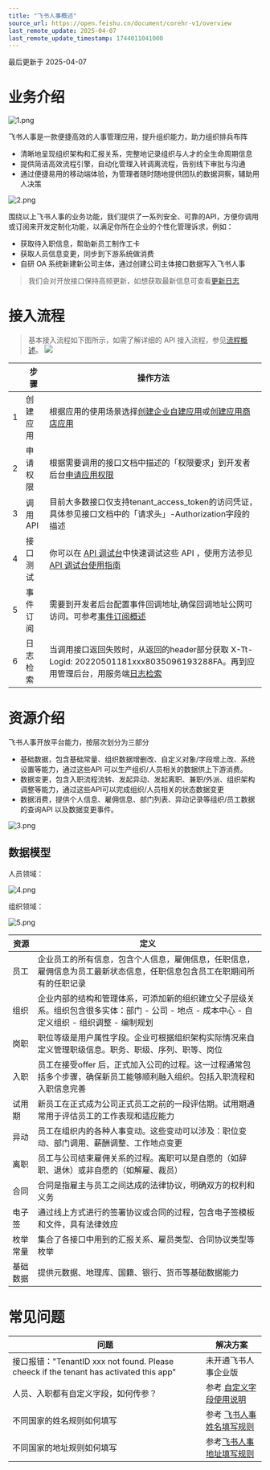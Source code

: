 ```yaml
---
title: "飞书人事概述"
source_url: https://open.feishu.cn/document/corehr-v1/overview
last_remote_update: 2025-04-07
last_remote_update_timestamp: 1744011041000
---
```

最后更新于 2025-04-07

# 业务介绍

![1.png](https://sf3-cn.feishucdn.com/obj/open-platform-opendoc/955e99d306014b15a6df3c92d78624e2_nBsc6v1h0R.png?height=738&lazyload=true&width=1423)

飞书人事是一款便捷高效的人事管理应用，提升组织能力，助力组织排兵布阵
- 清晰地呈现组织架构和汇报关系，完整地记录组织与人才的全生命周期信息
- 提供简洁高效流程引擎，自动化管理入转调离流程，告别线下审批与沟通
- 通过便捷易用的移动端体验，为管理者随时随地提供团队的数据洞察，辅助用人决策

![2.png](https://sf3-cn.feishucdn.com/obj/open-platform-opendoc/1eb862a63b3b5b9e9a80e27903ea39fe_m9f0nOx8Dy.png?height=528&lazyload=true&width=1670)

围绕以上飞书人事的业务功能，我们提供了一系列安全、可靠的API，方便你调用或订阅来开发定制化功能，以满足你所在企业的个性化管理诉求，例如：
- 获取待入职信息，帮助新员工制作工卡
- 获取人员信息变更，同步到下游系统做消费
- 自研 OA 系统新建新公司主体，通过创建公司主体接口数据写入飞书人事
> 我们会对开放接口保持高频更新，如想获取最新信息可查看[更新日志](https://open.larkoffice.com/changelog?bizScope=CoreHRBusiness)

# 接入流程

> 基本接入流程如下图所示，如需了解详细的 API 接入流程，参见[流程概述](https://open.larkoffice.com/document/ukTMukTMukTM/uITNz4iM1MjLyUzM)。
![](https://sf3-cn.feishucdn.com/obj/open-platform-opendoc/7e2c712313cbc2da9b298804cbcf94e2_sFPuOdZ61V.png?height=214&lazyload=true&width=2276)

|          | 步骤           | 操作方法        |
| --------- | --------------- | -------   |
| 1 | 创建应用 | 根据应用的使用场景选择[创建企业自建应用](https://open.larkoffice.com/document/home/introduction-to-custom-app-development/self-built-application-development-process)或[创建应用商店应用](https://open.larkoffice.com/document/isv-guides/publish-your-app/step5-develop-store-application) |
| 2 | 申请权限 | 根据需要调用的接口文档中描述的「权限要求」到开发者后台[申请应用权限](https://open.larkoffice.com/document/server-docs/application-scope/introduction) |
| 3 | 调用API | 目前大多数接口仅支持tenant_access_token的访问凭证，具体参见接口文档中的「请求头」-Authorization字段的描述 |
| 4 | 接口测试 | 你可以在 [API 调试台](https://open.feishu.cn/api-explorer?from=guide)中快速调试这些 API ，使用方法参见[API 调试台使用指南](https://open.larkoffice.com/document/tools-and-resources/api-explorer-guide) |
| 5 | 事件订阅 | 需要到开发者后台配置事件回调地址,确保回调地址公网可访问。可参考[事件订阅概述](https://open.larkoffice.com/document/server-docs/event-subscription-guide/overview) |
| 6 | 日志检索 | 当调用接口返回失败时，从返回的header部分获取 X-Tt-Logid: 20220501181xxx8035096193288FA。再到应用管理后台，用服务端[日志检索](https://open.larkoffice.com/document/tools-and-resources/log-query-of-apps/open-api-log-query)|

# 资源介绍

飞书人事开放平台能力，按层次划分为三部分
- 基础数据，包含基础常量、组织数据增删改、自定义对象/字段增上改、系统设置等能力，通过这些API 可以生产组织/人员相关的数据供上下游消费。
- 数据变更，包含入职流程流转、发起异动、发起离职、兼职/外派、组织架构调整等能力，通过这些API可以完成组织/人员相关的状态数据变更
- 数据消费，提供个人信息、雇佣信息、部门列表、异动记录等组织/员工数据的查询API 以及数据变更事件。

![3.png](https://sf3-cn.feishucdn.com/obj/open-platform-opendoc/6c7b110560527e7d20ed1d10646c5e1b_Rf8ZnKSbH1.png?height=2860&lazyload=true&width=4128)

## 数据模型
人员领域：

![4.png](https://sf3-cn.feishucdn.com/obj/open-platform-opendoc/ca830eab4b1eac75c7874350a5b83315_6EiUoneFq5.png?height=2030&lazyload=true&width=2724)

组织领域：

![5.png](https://sf3-cn.feishucdn.com/obj/open-platform-opendoc/e2a3bfd6894e49f332e7b94039762b34_n2rHzbPqnc.png?height=2002&lazyload=true&width=5342)

| 资源 | 定义          |
| --------- | --------------- |
| 员工 | 企业员工的所有信息，包含个人信息，雇佣信息，任职信息，雇佣信息为员工最新状态信息，任职信息包含员工在职期间所有的任职记录|
| 组织 | 企业内部的结构和管理体系，可添加新的组织建立父子层级关系。组织包含很多实体：部门 - 公司 - 地点 - 成本中心 - 自定义组织 - 组织调整 - 编制规划 |
| 岗职 | 职位等级是用户属性字段。企业可根据组织架构实际情况来自定义管理职级信息。职务、职级、序列、职等、岗位 |
| 入职 | 员工在接受offer 后，正式加入公司的过程。这一过程通常包括多个步骤，确保新员工能够顺利融入组织。包括入职流程和入职信息完善 |
| 试用期 | 新员工在正式成为公司正式员工之前的一段评估期。试用期通常用于评估员工的工作表现和适应能力 |
| 异动 | 员工在组织内的各种人事变动。这些变动可以涉及：职位变动、部门调用、薪酬调整、工作地点变更 |
| 离职 | 员工与公司结束雇佣关系的过程。离职可以是自愿的（如辞职、退休）或非自愿的（如解雇、裁员） |
| 合同 | 合同是指雇主与员工之间达成的法律协议，明确双方的权利和义务 |
| 电子签 | 通过线上方式进行的签署协议或合同的过程，包含电子签模板和文件，具有法律效应 |
| 枚举常量 | 集合了各接口中用到的汇报关系、雇员类型、合同协议类型等枚举 |
| 基础数据 | 提供元数据、地理库、国籍、银行、货币等基础数据能力 |

# 常见问题

| 问题         | 解决方案          |
| --------- | --------------- |
|接口报错："TenantID xxx not found. Please cheeck if the tenant has activated this app" | 未开通飞书人事企业版 |
| 人员、入职都有自定义字段，如何传参？      | 参考 [自定义字段使用说明](https://open.feishu.cn/document/uAjLw4CM/ukTMukTMukTM/reference/corehr-v1/custom-fields-guide)|
| 不同国家的姓名规则如何填写 | 参考 [飞书人事姓名填写规则](https://bytedance.larkoffice.com/wiki/Am1Zwgjj0imm8OkfICucBqRDnbh) |
| 不同国家的地址规则如何填写 | 参考[飞书人事地址填写规则](https://bytedance.larkoffice.com/wiki/GoL4wAKAXis3OWku72YcEjTxnKe?sheet=0sMjoP) |
